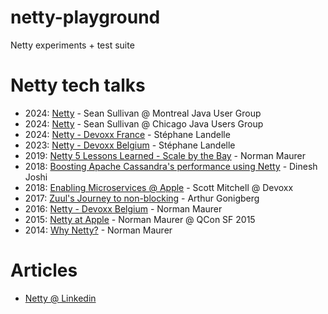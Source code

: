 # netty-playground

Netty experiments + test suite

# Netty tech talks

- 2024: [Netty](https://speakerdeck.com/sullis/netty-montreal-java-user-group-2024-05-21) - Sean Sullivan @ Montreal Java User Group
- 2024: [Netty](https://speakerdeck.com/sullis/netty-chicago-java-user-group-2024-04-17) - Sean Sullivan @ Chicago Java Users Group
- 2024: [Netty - Devoxx France](https://www.youtube.com/watch?v=CLsDEh61r1o) - Stéphane Landelle
- 2023: [Netty - Devoxx Belgium](https://www.youtube.com/watch?v=NvnOg6g4114) - Stéphane Landelle
- 2019: [Netty 5 Lessons Learned - Scale by the Bay](https://www.youtube.com/watch?v=hvYqSz_BgUM) - Norman Maurer
- 2018: [Boosting Apache Cassandra's performance using Netty](https://www.youtube.com/watch?v=ZXytCqujbwE) - Dinesh Joshi
- 2018: [Enabling Microservices @ Apple](https://www.youtube.com/watch?v=Ms8vriZ6ieU) - Scott Mitchell @ Devoxx
- 2017: [Zuul's Journey to non-blocking](https://www.youtube.com/watch?v=2oXqbLhMS_A) - Arthur Gonigberg
- 2016: [Netty - Devoxx Belgium](https://www.youtube.com/watch?v=DKJ0w30M0vg) - Norman Maurer
- 2015: [Netty at Apple](http://www.infoq.com/presentations/apple-netty) - Norman Maurer @ QCon SF 2015
- 2014: [Why Netty?](http://normanmaurer.me/presentations/2014-netflix-netty/slides.html) - Norman Maurer

# Articles

- [Netty @ Linkedin](https://www.linkedin.com/blog/engineering/infrastructure/solving-espresso-s-scalability-and-performance-challenges-to-sup)
  
